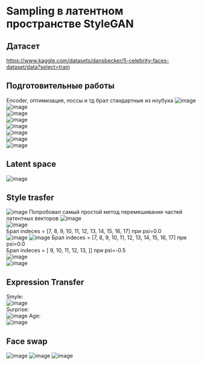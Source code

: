 # Sampling в латентном пространстве StyleGAN
## Датасет  
https://www.kaggle.com/datasets/dansbecker/5-celebrity-faces-dataset/data?select=train  
## Подготовительные работы
Encoder, оптимизация, лоссы и тд брал стандартные из ноубука
![image](https://github.com/BekusovMikhail/deep_generative_models/assets/63633043/de1270e5-cf85-420c-973d-5868027b8c35)  
![image](https://github.com/BekusovMikhail/deep_generative_models/assets/63633043/c077cb9c-164d-4e54-9a90-eca9d15eb584)  
![image](https://github.com/BekusovMikhail/deep_generative_models/assets/63633043/d444a10a-fb10-4504-beb3-fd47c7fe3d4e)  
![image](https://github.com/BekusovMikhail/deep_generative_models/assets/63633043/b41f5b0f-3d45-403d-876e-8e4701357021)  
![image](https://github.com/BekusovMikhail/deep_generative_models/assets/63633043/57b1e3b4-077f-408b-aef3-78a2c5f1d0a8)  
![image](https://github.com/BekusovMikhail/deep_generative_models/assets/63633043/a3f9e2eb-37bd-473b-9fc9-8d14521cec8e)  
![image](https://github.com/BekusovMikhail/deep_generative_models/assets/63633043/aa402368-a9f9-4ebe-b26a-0156c1d4d550)  
![image](https://github.com/BekusovMikhail/deep_generative_models/assets/63633043/fdae3974-ab78-4426-b036-775fbd795f61)  
## Latent space  
![image](https://github.com/BekusovMikhail/deep_generative_models/assets/63633043/7c5d8e91-2560-4348-892a-cd5200504a35)
## Style trasfer
![image](https://github.com/BekusovMikhail/deep_generative_models/assets/63633043/5792850d-6687-4442-89fc-afe0e98f0f73)
Попробовал самый простой метод перемешивания частей латентных векторов
![image](https://github.com/BekusovMikhail/deep_generative_models/assets/63633043/4a00e0f1-a824-4c67-9289-2f3d947bfcb6)  
![image](https://github.com/BekusovMikhail/deep_generative_models/assets/63633043/aafbdf79-3a30-4d94-9078-85af60611f7b)  
Брал indeces = [7, 8, 9, 10, 11, 12, 13, 14, 15, 16, 17] при psi=0.0  
![image](https://github.com/BekusovMikhail/deep_generative_models/assets/63633043/eb1ab136-9641-4106-8a79-fc0252c46ca7)
![image](https://github.com/BekusovMikhail/deep_generative_models/assets/63633043/7d2173d9-607c-4b2d-9c6f-96125b4ebb89)
Брал indeces = [7, 8, 9, 10, 11, 12, 13, 14, 15, 16, 17] при psi=0.0  
Брал indeces = [ 9, 10, 11, 12, 13, ]] при psi=-0.5  
![image](https://github.com/BekusovMikhail/deep_generative_models/assets/63633043/d3a30ffd-7b6a-4d38-9d79-207092cf229d)  
![image](https://github.com/BekusovMikhail/deep_generative_models/assets/63633043/5918ae5b-0f84-4c39-8f4e-93079c3ba7ff)  
## Expression Transfer
Smyle:  
![image](https://github.com/BekusovMikhail/deep_generative_models/assets/63633043/249046d6-d587-4575-b5c1-d07ebc2dc124)  
Surprise:  
![image](https://github.com/BekusovMikhail/deep_generative_models/assets/63633043/65d594ad-eb96-40f1-81ee-1faedb538be1)
Age:  
![image](https://github.com/BekusovMikhail/deep_generative_models/assets/63633043/85f6c429-31af-48ea-a687-aa69f1e2989d)

## Face swap
![image](https://github.com/BekusovMikhail/deep_generative_models/assets/63633043/ae053c34-5f7a-4d90-9bdc-31038eba4e85)
![image](https://github.com/BekusovMikhail/deep_generative_models/assets/63633043/5d7f668c-cd8e-4170-bb63-ecd2f001192b)
![image](https://github.com/BekusovMikhail/deep_generative_models/assets/63633043/fe847fb2-821b-434e-b1ef-ad8ccd75f731)
